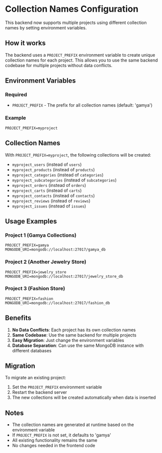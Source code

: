 # Collection Names Configuration

This backend now supports multiple projects using different collection names by setting environment variables.

## How it works

The backend uses a `PROJECT_PREFIX` environment variable to create unique collection names for each project. This allows you to use the same backend codebase for multiple projects without data conflicts.

## Environment Variables

### Required

- `PROJECT_PREFIX` - The prefix for all collection names (default: 'gamya')

### Example

```env
PROJECT_PREFIX=myproject
```

## Collection Names

With `PROJECT_PREFIX=myproject`, the following collections will be created:

- `myproject_users` (instead of `users`)
- `myproject_products` (instead of `products`)
- `myproject_categories` (instead of `categories`)
- `myproject_subcategories` (instead of `subcategories`)
- `myproject_orders` (instead of `orders`)
- `myproject_carts` (instead of `carts`)
- `myproject_contacts` (instead of `contacts`)
- `myproject_reviews` (instead of `reviews`)
- `myproject_issues` (instead of `issues`)

## Usage Examples

### Project 1 (Gamya Collections)

```env
PROJECT_PREFIX=gamya
MONGODB_URI=mongodb://localhost:27017/gamya_db
```

### Project 2 (Another Jewelry Store)

```env
PROJECT_PREFIX=jewelry_store
MONGODB_URI=mongodb://localhost:27017/jewelry_store_db
```

### Project 3 (Fashion Store)

```env
PROJECT_PREFIX=fashion
MONGODB_URI=mongodb://localhost:27017/fashion_db
```

## Benefits

1. **No Data Conflicts**: Each project has its own collection names
2. **Same Codebase**: Use the same backend for multiple projects
3. **Easy Migration**: Just change the environment variables
4. **Database Separation**: Can use the same MongoDB instance with different databases

## Migration

To migrate an existing project:

1. Set the `PROJECT_PREFIX` environment variable
2. Restart the backend server
3. The new collections will be created automatically when data is inserted

## Notes

- The collection names are generated at runtime based on the environment variable
- If `PROJECT_PREFIX` is not set, it defaults to 'gamya'
- All existing functionality remains the same
- No changes needed in the frontend code
